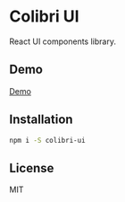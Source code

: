 # Colibri UI

React UI components library.

## Demo

[Demo](https://godfreyd.github.io/colibri-ui)

## Installation

```sh
npm i -S colibri-ui
```

## License

MIT